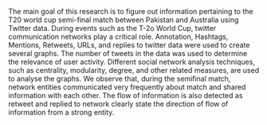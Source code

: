 The main goal of this research is to figure out information pertaining to the T20 world cup
semi-final match between Pakistan and Australia using Twitter data. During events such as the
T-2o World Cup, twitter communication networks play a critical role. Annotation, Hashtags,
Mentions, Retweets, URLs, and replies to twitter data were used to create several graphs. The
number of tweets in the data was used to determine the relevance of user activity. Different
social network analysis techniques, such as centrality, modularity, degree, and other related
measures, are used to analyse the graphs. We observe that, during the semifinal match, network
entities communicated very frequently about match and shared information with each other.
The flow of information is also detected as retweet and replied to network clearly state the
direction of flow of information from a strong entity.
